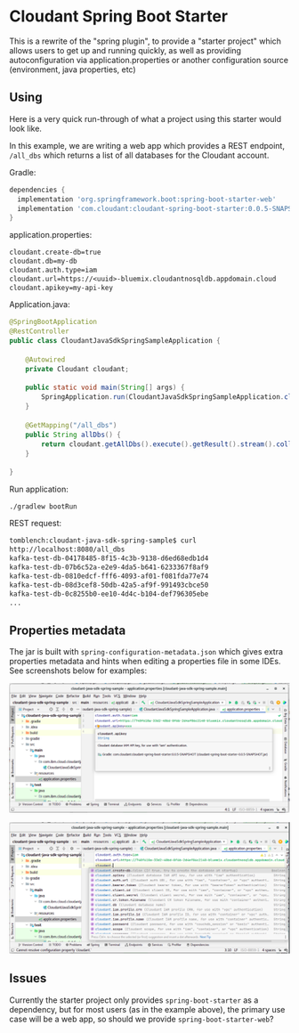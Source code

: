 # Cloudant Spring Boot Starter

This is a rewrite of the "spring plugin", to provide a "starter project" which allows users to get up and running quickly,
as well as providing autoconfiguration via application.properties or another configuration source (environment, java properties, etc)

## Using

Here is a very quick run-through of what a project using this starter would look like.

In this example, we are writing a web app which provides a REST endpoint, `/all_dbs` which returns a list of all
databases for the Cloudant account.

Gradle:
```groovy
dependencies {
  implementation 'org.springframework.boot:spring-boot-starter-web'
  implementation 'com.cloudant:cloudant-spring-boot-starter:0.0.5-SNAPSHOT'
}
```

application.properties:
```properties
cloudant.create-db=true
cloudant.db=my-db
cloudant.auth.type=iam
cloudant.url=https://<uuid>-bluemix.cloudantnosqldb.appdomain.cloud
cloudant.apikey=my-api-key
```

Application.java:
```java
@SpringBootApplication
@RestController
public class CloudantJavaSdkSpringSampleApplication {
    
	@Autowired
	private Cloudant cloudant;

	public static void main(String[] args) {
		SpringApplication.run(CloudantJavaSdkSpringSampleApplication.class, args);
	}

	@GetMapping("/all_dbs")
	public String allDbs() {
		return cloudant.getAllDbs().execute().getResult().stream().collect(Collectors.joining("\n"));
	}

}
```

Run application:

```shell
./gradlew bootRun
```

REST request:
```shell
tomblench:cloudant-java-sdk-spring-sample$ curl http://localhost:8080/all_dbs
kafka-test-db-04178485-8f15-4c3b-9138-d6ed68edb1d4
kafka-test-db-07b6c52a-e2e9-4da5-b641-6233367f8af9
kafka-test-db-0810edcf-fff6-4093-af01-f081fda77e74
kafka-test-db-08d3cef8-50db-42a5-af9f-991493cbce50
kafka-test-db-0c8255b0-ee10-4d4c-b104-def796305ebe
...
```

## Properties metadata

The jar is built with `spring-configuration-metadata.json` which gives extra properties metadata and hints
when editing a properties file in some IDEs. See screenshots below for examples:

![](Screenshot%20from%202022-06-29%2012-26-27.png)

![](Screenshot%20from%202022-06-29%2012-27-38.png)

## Issues

Currently the starter project only provides `spring-boot-starter` as a dependency, but for most users (as in the example
above), the primary use case will be a web app, so should we provide `spring-boot-starter-web`?
